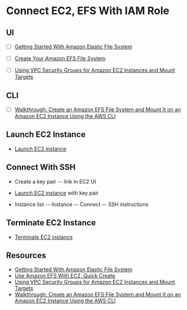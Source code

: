 # Connect EC2, EFS With IAM Role

## UI

- [ ] [Getting Started With Amazon Elastic File System](https://docs.aws.amazon.com/efs/latest/ug/getting-started.html)

- [ ] [Create Your Amazon EFS File System](https://docs.aws.amazon.com/efs/latest/ug/gs-step-two-create-efs-resources.html)

- [ ] [Using VPC Security Groups for Amazon EC2 Instances and Mount Targets](https://docs.aws.amazon.com/efs/latest/ug/network-access.html)

## CLI

- [ ] [Walkthrough: Create an Amazon EFS File System and Mount It on an Amazon EC2 Instance Using the AWS CLI](https://docs.aws.amazon.com/efs/latest/ug/wt1-getting-started.html)

## Launch EC2 Instance

- [Launch EC2 instance](https://eu-north-1.console.aws.amazon.com/ec2/home?region=eu-north-1#Home:)

## Connect With SSH

- Create a key pair -- link in EC2 UI

- [Launch EC2 instance](https://eu-north-1.console.aws.amazon.com/ec2/home?region=eu-north-1#Home:) with key pair

- Instance list -- Instance -- Connect -- SSH instructions

## Terminate EC2 Instance

- [Terminate EC2 instance](https://eu-north-1.console.aws.amazon.com/ec2/home?region=eu-north-1#Home:)

## Resources

- [Getting Started With Amazon Elastic File System](https://docs.aws.amazon.com/efs/latest/ug/getting-started.html)
- [Use Amazon EFS With EC2, Quick Create](https://docs.aws.amazon.com/AWSEC2/latest/UserGuide/AmazonEFS.html)
- [Using VPC Security Groups for Amazon EC2 Instances and Mount Targets](https://docs.aws.amazon.com/efs/latest/ug/network-access.html)
- [Walkthrough: Create an Amazon EFS File System and Mount It on an Amazon EC2 Instance Using the AWS CLI](https://docs.aws.amazon.com/efs/latest/ug/wt1-getting-started.html)
